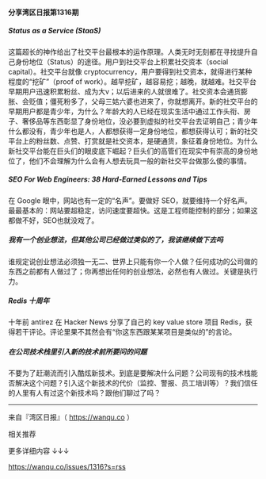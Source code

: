 #### 分享湾区日报第1316期

##### Status as a Service (StaaS)

这篇超长的神作给出了社交平台最根本的运作原理。人类无时无刻都在寻找提升自己身份地位（Status）的途径。用户到社交平台上积累社交资本（social capital）。社交平台就像 cryptocurrency，用户要得到社交资本，就得进行某种程度的“挖矿”（proof of work）。越早挖矿，越容易挖；越晚，就越难。社交平台早期用户迅速积累粉丝、成为大v；以后进来的人就很难了。社交资本会通货膨胀、会贬值；僵死粉多了，父母三姑六婆也进来了，你就想离开。新的社交平台的早期用户都是青少年，为什么？年龄大的人已经在现实生活中通过工作头衔、房子、奢侈品等东西彰显了身份地位，没必要到虚拟的社交平台去证明自己；青少年什么都没有，青少年也是人，人都想获得一定身份地位，都想获得认可；新的社交平台上的粉丝数、点赞、打赏就是社交资本，是硬通货，象征着身份地位。为什么新社交平台能在巨头们的眼皮底下崛起？巨头们的高管们在现实中有崇高的身份地位了，他们不会理解为什么会有人想去玩具一般的新社交平台做那么傻的事情。

##### SEO For Web Engineers: 38 Hard-Earned Lessons and Tips

在 Google 眼中，网站也有一定的“名声”。要做好 SEO，就要维持一个好名声。最最基本的：网站要超稳定，访问速度要超快。这是工程师能控制的部分；如果这都做不好，SEO也就没戏了。

##### 我有一个创业想法，但其他公司已经做过类似的了，我该继续做下去吗

谁规定说创业想法必须独一无二、世界上只能有你一个人做？任何成功的公司做的东西之前都有人做过了；你再想出任何的创业想法，必然也有人做过。关键是执行力。

##### Redis 十周年

十年前 antirez 在 Hacker News 分享了自己的 key value store 项目 Redis，获得若干评论。评论里果不其然会有“你这东西跟某某项目是类似的”的言论。

##### 在公司技术栈里引入新的技术前所要问的问题

不要为了赶潮流而引入酷炫新技术。到底是要解决什么问题？公司现有的技术栈能否解决这个问题？引入这个新技术的代价（监控、警报、员工培训等）？我们信任的人里有人有过这个新技术吗？跟他们聊过了吗？

------

来自『湾区日报』（ <https://wanqu.co> ）

相关推荐

更多详细内容 ↓↓↓

https://wanqu.co/issues/1316?s=rss
